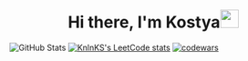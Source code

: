<h1 align="center">Hi there, I'm Kostya<img src="https://github.com/blackcater/blackcater/raw/main/images/Hi.gif" height="32"/></h1>

![GitHub Stats](https://github-readme-stats-sigma-five.vercel.app/api?username=Glow3r&theme=dark)
[![KnlnKS's LeetCode stats](https://leetcode-stats-six.vercel.app/api?username=poppybo&theme=dark)](https://github.com/Glow3r/leetcode-stats)
[![codewars](https://www.codewars.com/users/Glow3r/badges/large)](https://www.codewars.com/users/Glow3r) 

